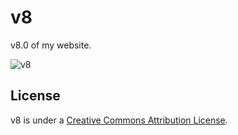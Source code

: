 v8
==

v8.0 of my website.

![v8](http://files.setetres.st/img/v8-header.gif?v=1&raw=true)

License
-------

v8 is under a [Creative Commons Attribution License].

[setetres.st]: http://setetres.st
[Creative Commons Attribution License]: http://creativecommons.org/licenses/by/4.0